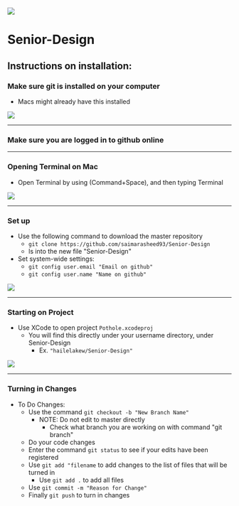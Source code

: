 # ![](https://i.imgur.com/baZ5y7Z.gif)
# Senior-Design 


## Instructions on installation:
### Make sure git is installed on your computer
- Macs might already have this installed

![](http://i.imgur.com/AznGUnw.gif)

***

### Make sure you are logged in to github online

***

### Opening Terminal on Mac
- Open Terminal by using (Command+Space), and then typing Terminal

![](http://i.imgur.com/6JjkZf0.gif)

***

### Set up
- Use the following command to download the master repository
	- `git clone https://github.com/saimarasheed93/Senior-Design`
	- ls into the new file "Senior-Design"
- Set system-wide settings:
	- `git config user.email "Email on github"`
	- `git config user.name "Name on github"`

![](http://i.imgur.com/OUkLi.gif)

***

### Starting on Project
- Use XCode to open project `Pothole.xcodeproj`
	- You will find this directly under your username directory, under Senior-Design
		- Ex. `"hailelakew/Senior-Design"`
		
![](https://i.imgur.com/k1Omins.gif)

***

### Turning in Changes
- To Do Changes:
	- Use the command `git checkout -b "New Branch Name"`
		- NOTE: Do not edit to master directly
			- Check what branch you are working on with command
				"git branch"
	- Do your code changes
	- Enter the command `git status` to see if your edits have been registered
	- Use `git add "filename` to add changes to the list of files that will be turned in
		- Use `git add .` to add all files
	- Use `git commit -m "Reason for Change"` 
	- Finally `git push` to turn in changes
	

